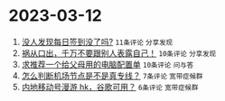 # 2023-03-12

1. [没人发现每日签到没了吗?](https://www.v2ex.com/t/923293) `11条评论` `分享发现`
1. [祸从口出，千万不要跟别人表露自己！](https://www.v2ex.com/t/923313) `10条评论` `分享发现`
1. [求推荐一个给父母用的电脑配置单](https://www.v2ex.com/t/923296) `10条评论` `问与答`
1. [怎么判断机场节点是不是真专线？](https://www.v2ex.com/t/923290) `7条评论` `宽带症候群`
1. [内地移动号漫游 hk，谷歌可用？](https://www.v2ex.com/t/923297) `6条评论` `宽带症候群`
